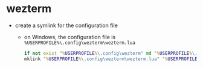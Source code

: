 # wezterm

- create a symlink for the configuration file

  - on Windows, the configuration file is `%USERPROFILE%\.config\wezterm\wezterm.lua`
    ```bat
    if not exist "%USERPROFILE%\.config\wezterm" md "%USERPROFILE%\.config\wezterm"
    mklink "%USERPROFILE%\.config\wezterm\wezterm.lua" "%USERPROFILE%\Desktop\config\wezterm\wezterm.lua"
    ```
